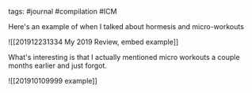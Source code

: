 tags: #journal #compilation #ICM

Here's an example of when I talked about hormesis and micro-workouts

![[201912231334 My 2019 Review, embed example]]

What's interesting is that I actually mentioned micro workouts a couple months earlier and just forgot.

![[201910109999 example]]


